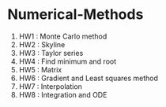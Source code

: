 # Numerical-Methods

1. HW1 : Monte Carlo method
1. HW2 : Skyline
1. HW3 : Taylor series 
1. HW4 : Find minimum and root
1. HW5 : Matrix
1. HW6 : Gradient and Least squares method
1. HW7 : Interpolation
1. HW8 : Integration and ODE
